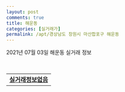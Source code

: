 ```yaml
---
layout: post
comments: true
title: 해운동
categories: [실거래가]
permalink: /apt/경상남도 창원시 마산합포구 해운동
---
```


2021년 07월 03일 해운동 실거래 정보

<script type="text/javascript">
  google.charts.load('current', {'packages':['corechart']});
  google.charts.setOnLoadCallback(drawChart);

  function drawChart() {
    var data = google.visualization.arrayToDataTable([['거래일', '매매', '전월세', '전매'], ['20-07', 14, 14, 0], ['20-08', 10, 6, 0], ['20-09', 8, 14, 0], ['20-10', 18, 11, 0], ['20-11', 15, 13, 0], ['20-12', 28, 15, 0], ['21-01', 23, 20, 0], ['21-02', 20, 20, 0], ['21-03', 16, 18, 0], ['21-04', 32, 10, 0], ['21-05', 19, 9, 0], ['21-06', 13, 10, 0]]);

    var options = {
      title: '최근 유형별 거래량 추이',
      legend: { position: 'bottom' }
    };

    var chart = new google.visualization.LineChart(document.getElementById('columnchart_material'));
    chart.draw(data, (options));
  }
</script>

<div id="columnchart_material" style="width: 95%; margin-left: -35px; display: block"></div>
<br>
<table>
  <tr>
    <td colspan="4" style="font-weight: bold;"><a href="https://search.naver.com/search.naver?query=해운동 실거래정보없음">실거래정보없음</a></td>
  </tr>
    
</table>
    